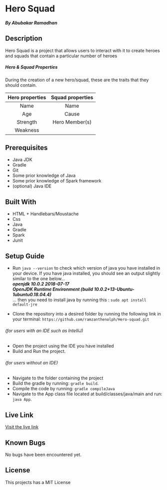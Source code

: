 # Hero Squad
##### By Abubakar Ramadhan

## Description
Hero Squad is a project that allows users to interact with it to create heroes and squads that contain a particular number of heroes

##### Hero & Squad Properties
During the creation of a new hero/squad, these are the traits that they should contain.

| Hero properties  | Squad properties |
| :----: |:----:|
| Name | Name |
| Age | Cause |
| Strength | Hero Member(s) |
| Weakness | |


## Prerequisites
* Java JDK
* Gradle
* Git
* Some prior knowledge of Java
* Some prior knowledge of Spark framework
* (optional) Java IDE

## Built With
* HTML + Handlebars/Moustache
* Css
* Java
* Gradle
* Spark
* Junit

## Setup Guide
+ Run `java --version` to check which version of java you have installed in your device. If you have java installed, you should see an output slightly similar to the one below...  
_**openjdk 10.0.2 2018-07-17**_  
_**OpenJDK Runtime Environment (build 10.0.2+13-Ubuntu-1ubuntu0.18.04.4)**_  
 ... then you need to install java by running this : `sudo apt install default-jre`

+ Clone the repository into a desired folder by running the following link in your terminal: `https://github.com/ramzanthenolph/Hero-squad.git`

###### (for users with an IDE such as IntelliJ)
+ Open the project using the IDE you have installed
+ Build and Run the project.

###### (for users without an IDE)
+ Navigate to the folder containing the project
+ Build the gradle by running: `gradle build`.
+ Compile the code by running: `gradle compileJava`
+ Navigate to the App class file located at build/classes/java/main and run: `java App`.

## Live Link
[Visit the live link](https://super-squad6013.herokuapp.com/)

## Known Bugs
No bugs have been encountered yet.

## License
This projects has a MIT License 